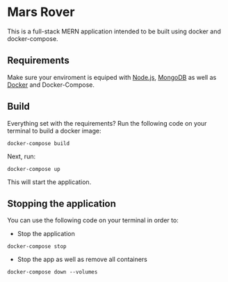 

# Mars Rover
This is a full-stack MERN application intended to be built using docker and docker-compose.

## Requirements
Make sure your enviroment is equiped with [Node.js](https://nodejs.org/en/), [MongoDB](https://www.mongodb.com/) as well as [Docker](https://docs.docker.com/) and Docker-Compose. 

## Build
Everything set with the requirements? Run the following code on your terminal to build a docker image:
```
docker-compose build
```
Next, run:
```
docker-compose up
```
This will start the application. 

## Stopping the application

You can use the following code on your terminal in order to:
- Stop the application
```
docker-compose stop
```
- Stop the app as well as remove all containers
 ```
docker-compose down --volumes
```

